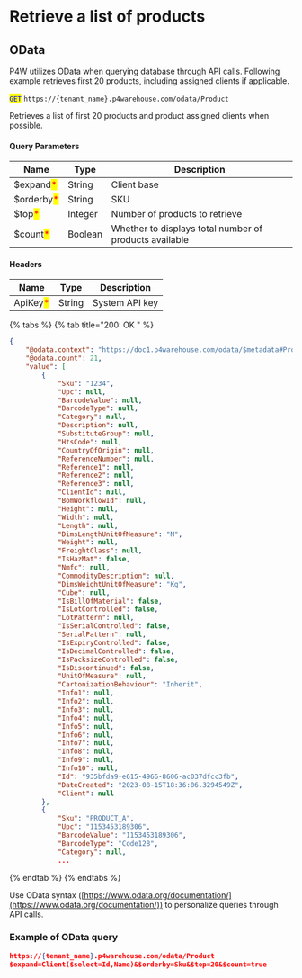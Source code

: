 # Retrieve a list of products

## OData

P4W utilizes OData when querying database through API calls. Following example retrieves first 20 products, including assigned clients if applicable.

<mark style="color:blue;">`GET`</mark> `https://{tenant_name}.p4warehouse.com/odata/Product`

Retrieves a list of first 20 products and product assigned clients when possible.

#### Query Parameters

| Name                                       | Type    | Description                                            |
| ------------------------------------------ | ------- | ------------------------------------------------------ |
| $expand<mark style="color:red;">\*</mark>  | String  | Client base                                            |
| $orderby<mark style="color:red;">\*</mark> | String  | SKU                                                    |
| $top<mark style="color:red;">\*</mark>     | Integer | Number of products to retrieve                         |
| $count<mark style="color:red;">\*</mark>   | Boolean | Whether to displays total number of products available |

#### Headers

| Name                                     | Type   | Description    |
| ---------------------------------------- | ------ | -------------- |
| ApiKey<mark style="color:red;">\*</mark> | String | System API key |

{% tabs %}
{% tab title="200: OK " %}


```json
{
    "@odata.context": "https://doc1.p4warehouse.com/odata/$metadata#Product(Client(Id,Name))",
    "@odata.count": 21,
    "value": [
        {
            "Sku": "1234",
            "Upc": null,
            "BarcodeValue": null,
            "BarcodeType": null,
            "Category": null,
            "Description": null,
            "SubstituteGroup": null,
            "HtsCode": null,
            "CountryOfOrigin": null,
            "ReferenceNumber": null,
            "Reference1": null,
            "Reference2": null,
            "Reference3": null,
            "ClientId": null,
            "BomWorkflowId": null,
            "Height": null,
            "Width": null,
            "Length": null,
            "DimsLengthUnitOfMeasure": "M",
            "Weight": null,
            "FreightClass": null,
            "IsHazMat": false,
            "Nmfc": null,
            "CommodityDescription": null,
            "DimsWeightUnitOfMeasure": "Kg",
            "Cube": null,
            "IsBillOfMaterial": false,
            "IsLotControlled": false,
            "LotPattern": null,
            "IsSerialControlled": false,
            "SerialPattern": null,
            "IsExpiryControlled": false,
            "IsDecimalControlled": false,
            "IsPacksizeControlled": false,
            "IsDiscontinued": false,
            "UnitOfMeasure": null,
            "CartonizationBehaviour": "Inherit",
            "Info1": null,
            "Info2": null,
            "Info3": null,
            "Info4": null,
            "Info5": null,
            "Info6": null,
            "Info7": null,
            "Info8": null,
            "Info9": null,
            "Info10": null,
            "Id": "935bfda9-e615-4966-8606-ac037dfcc3fb",
            "DateCreated": "2023-08-15T18:36:06.3294549Z",
            "Client": null
        },
        {
            "Sku": "PRODUCT_A",
            "Upc": "1153453189306",
            "BarcodeValue": "1153453189306",
            "BarcodeType": "Code128",
            "Category": null,
            ...
```
{% endtab %}
{% endtabs %}

Use OData syntax ([https://www.odata.org/documentation/](https://www.odata.org/documentation/)) to personalize queries through API calls.

### Example of OData query&#x20;

```json
https://{tenant_name}.p4warehouse.com/odata/Product
$expand=Client($select=Id,Name)&$orderby=Sku&$top=20&$count=true
```
